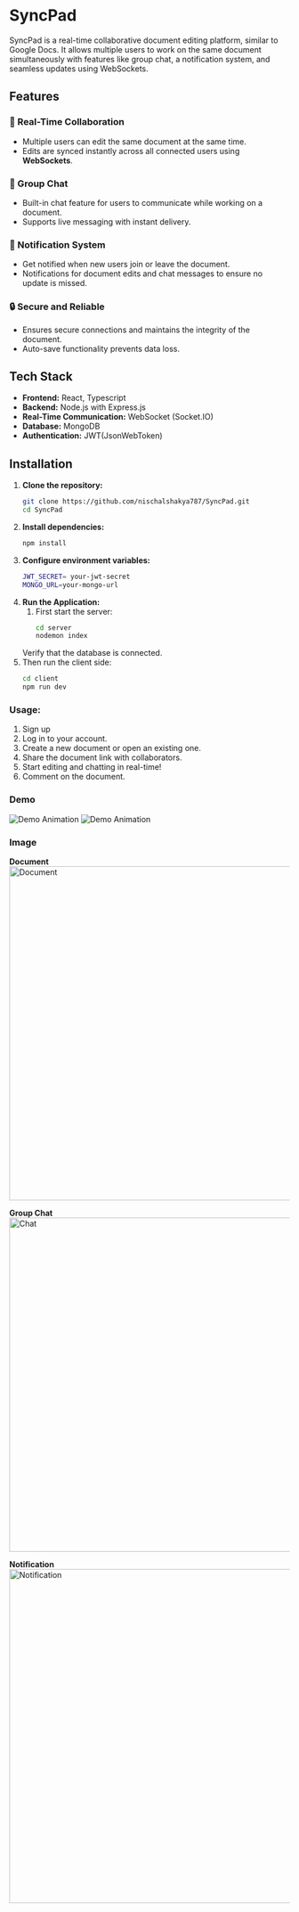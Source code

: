 # SyncPad

SyncPad is a real-time collaborative document editing platform, similar to Google Docs. It allows multiple users to work on the same document simultaneously with features like group chat, a notification system, and seamless updates using WebSockets.

## Features

### 📝 Real-Time Collaboration
- Multiple users can edit the same document at the same time.
- Edits are synced instantly across all connected users using **WebSockets**.

### 💬 Group Chat
- Built-in chat feature for users to communicate while working on a document.
- Supports live messaging with instant delivery.

### 🔔 Notification System
- Get notified when new users join or leave the document.
- Notifications for document edits and chat messages to ensure no update is missed.

### 🔒 Secure and Reliable
- Ensures secure connections and maintains the integrity of the document.
- Auto-save functionality prevents data loss.

## Tech Stack

- **Frontend:** React, Typescript
- **Backend:** Node.js with Express.js
- **Real-Time Communication:** WebSocket (Socket.IO)
- **Database:** MongoDB
- **Authentication:** JWT(JsonWebToken)

## Installation

1. **Clone the repository:**
   ```bash
   git clone https://github.com/nischalshakya787/SyncPad.git
   cd SyncPad
2. **Install dependencies:**
   ```bash
   npm install
3. **Configure environment variables:**
   ```bash
   JWT_SECRET= your-jwt-secret
   MONGO_URL=your-mongo-url
4. **Run the Application:**
   1. First start the server:
       ```bash
       cd server
       nodemon index
      ```
     Verify that the database is connected.
  2. Then run the client side:
       ```bash
       cd client
       npm run dev
       ```
### Usage:
1. Sign up 
2. Log in to your account.
3. Create a new document or open an existing one.
4. Share the document link with collaborators.
5. Start editing and chatting in real-time!
6. Comment on the document.

### Demo
![Demo Animation](./image/demo.gif)  ![Demo Animation](./image/collab.gif)

### Image
**Document**
<img src="./image/document.png" alt="Document" width="600"/> <br>

**Group Chat**
<img src="./image/group-chat.png" alt="Chat" width="600"/> <br>

**Notification**
<img src="./image/notification.png" alt="Notification" width="600"/> <br>


   
